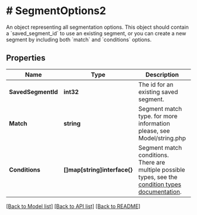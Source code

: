 # # SegmentOptions2
An object representing all segmentation options. This object should contain a &#x60;saved_segment_id&#x60; to use an existing segment, or you can create a new segment by including both &#x60;match&#x60; and &#x60;conditions&#x60; options.

## Properties 


Name | Type | Description | Notes
------------ | ------------- | ------------- | -------------
**SavedSegmentId**| **int32** | The id for an existing saved segment.  | [optional]
**Match**| **string** | Segment match type. for more information please, see Model/string.php  | [optional]
**Conditions**| **[]map[string]interface{}** | Segment match conditions. There are multiple possible types, see the [condition types documentation](https://mailchimp.com/developer/marketing/docs/alternative-schemas/#segment-condition-schemas).  | [optional]


[[Back to Model list]](../../README.md#models) [[Back to API list]](../../README.md#endpoints) [[Back to README]](../../README.md)

